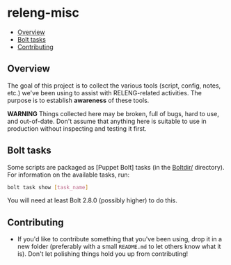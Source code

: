 # releng-misc

<!-- vim-markdown-toc GFM -->

* [Overview](#overview)
* [Bolt tasks](#bolt-tasks)
* [Contributing](#contributing)

<!-- vim-markdown-toc -->

## Overview

The goal of this project is to collect the various tools (script, config,
notes, etc.) we've been using to assist with RELENG-related activities.
The purpose is to establish **awareness** of these tools.

**WARNING** Things collected here may be broken, full of bugs, hard to use, and
out-of-date.   Don't assume that anything here is suitable to use in
production without inspecting and testing it first.


## Bolt tasks

Some scripts are packaged as [Puppet Bolt] tasks (in the [Boltdir/](Boltdir/)
directory). For information on the available tasks, run:

```sh
bolt task show [task_name]
```

You will need at least Bolt 2.8.0 (possibly higher) to do this.


## Contributing

* If you'd like to contribute something that you've been using, drop it in a
  new folder (preferably with a small `README.md` to let  others know what it
  is). Don't let polishing things hold you up from contributing!

[bolt]: https://puppet.com/docs/bolt/latest/bolt.html
